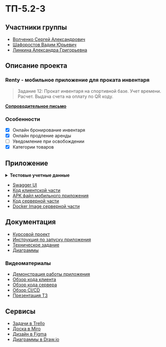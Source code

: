 # ТП-5.2-3
## Участники группы
- [Волченко Сергей Александрович](https://github.com/sevolchenko)
- [Шафоростов Вадим Юрьевич](https://github.com/MiSticksman)
- [Линкина Александра Григорьевна](https://github.com/linkina02)

## Описание проекта
### Renty - мобильное приложение для проката инвентаря
> Задание 12: Прокат инвентаря на спортивной базе. Учет времени. Расчет. Выдача счета на оплату по QR коду.

[**Сопроводительное письмо**](docs/Сопроводительное%20письмо.pdf)

### Особенности
- [x] Онлайн бронирование инвентаря
- [x] Онлайн продление аренды
- [ ] Уведомление при освобождении
- [x] Категории товаров

## Приложение
<details>
    <summary><strong>Тестовые учетные данные</strong></summary>
    <table style="border: none">
        <tr><th>Роль</th><th>Логин</th><th>Пароль</th></tr>
        <tr><td>Сотрудник</td><td>se.volchenko@ya.ru</td><td>sergey</td></tr>
        <tr><td>Пользователь</td><td>vadim02101@gmail.com</td><td>vadim</td></tr>
    </table>
</details>

- [Swagger UI](https://renty-api-sevolchenko.cloud.okteto.net/swagger-ui)
- [Код клиентской части](app/client/Renty-client)
- [APK файл мобильного приложения](app/client/app-release.apk)
- [Код серверной части](app/server)
- [Docker Image серверной части](https://github.com/sevolchenko/renty/pkgs/container/renty%2Fserver)

## Документация
- [Курсовой проект](docs/Курсовой%20проект.pdf)
- [Инструкция по запуску приложения](docs/Инструкция%20по%20запуску.pdf)
- [Техническое задание](docs/Техническое%20задание.pdf)
- [Диаграммы](docs/diagrams)

### Видеоматериалы
- [Демонстрация работы приложения](https://youtu.be/tL0qWAL8syM)
- [Обзор кода клиента](https://youtu.be/JL9Ml30094s)
- [Обзор кода сервера](https://youtu.be/ihYhbQIj50Q)
- [Обзор CI/CD](https://youtu.be/jRfpYkCgJF4)
- [Презентация ТЗ](https://youtu.be/SlOl7-O6T2s)

## Сервисы
- [Задачи в Trello](https://trello.com/b/8XYZKktR/renty)
- [Доска в Miro](https://miro.com/app/board/uXjVMfMfX_M=/)
- [Дизайн в Figma](https://www.figma.com/file/0UBSbFquRYT1QXGyrH6JiV/Renty?node-id=0%3A1&t=63ZOD7RdBsDtvM6V-1)
- [Диаграммы в Draw.io](https://app.diagrams.net/#G1lqZKVPA-b3Bo-5tVm31jjGfLrGbnOb2S)
